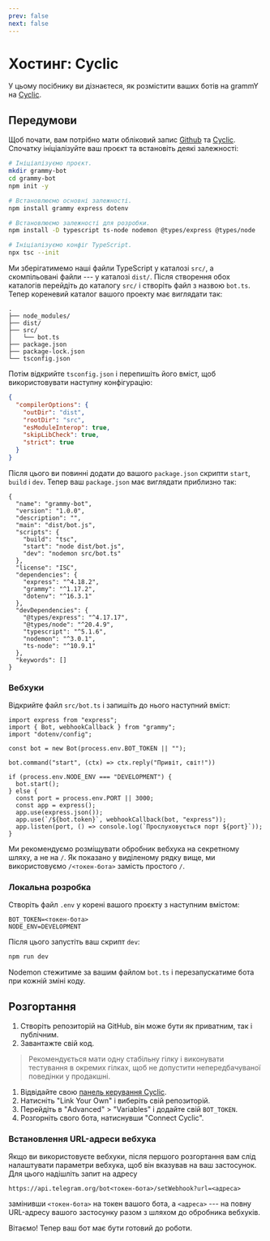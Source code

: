 ```yaml
---
prev: false
next: false
---
```


# Хостинг: Cyclic

У цьому посібнику ви дізнаєтеся, як розмістити ваших ботів на grammY на [Cyclic](https://cyclic.sh).

## Передумови

Щоб почати, вам потрібно мати обліковий запис [Github](https://github.com) та [Cyclic](https://cyclic.sh).
Спочатку ініціалізуйте ваш проєкт та встановіть деякі залежності:

```sh
# Ініціалізуємо проєкт.
mkdir grammy-bot
cd grammy-bot
npm init -y

# Встановлюємо основні залежності.
npm install grammy express dotenv

# Встановлюємо залежності для розробки.
npm install -D typescript ts-node nodemon @types/express @types/node

# Ініціалізуємо конфіг TypeScript.
npx tsc --init
```

Ми зберігатимемо наші файли TypeScript у каталозі `src/`, а скомпільовані файли --- у каталозі `dist/`.
Після створення обох каталогів перейдіть до каталогу `src/` і створіть файл з назвою `bot.ts`.
Тепер кореневий каталог вашого проекту має виглядати так:

```asciiart:no-line-numbers
.
├── node_modules/
├── dist/
├── src/
│   └── bot.ts
├── package.json
├── package-lock.json
└── tsconfig.json
```

Потім відкрийте `tsconfig.json` і перепишіть його вміст, щоб використовувати наступну конфігурацію:

```json
{
  "compilerOptions": {
    "outDir": "dist",
    "rootDir": "src",
    "esModuleInterop": true,
    "skipLibCheck": true,
    "strict": true
  }
}
```

Після цього ви повинні додати до вашого `package.json` скрипти `start`, `build` і `dev`.
Тепер ваш `package.json` має виглядати приблизно так:

```json{6-10}
{
  "name": "grammy-bot",
  "version": "1.0.0",
  "description": "",
  "main": "dist/bot.js",
  "scripts": {
    "build": "tsc",
    "start": "node dist/bot.js",
    "dev": "nodemon src/bot.ts"
  },
  "license": "ISC",
  "dependencies": {
    "express": "^4.18.2",
    "grammy": "^1.17.2",
    "dotenv": "^16.3.1"
  },
  "devDependencies": {
    "@types/express": "^4.17.17",
    "@types/node": "^20.4.9",
    "typescript": "^5.1.6",
    "nodemon": "^3.0.1",
    "ts-node": "^10.9.1"
  },
  "keywords": []
}
```

### Вебхуки

Відкрийте файл `src/bot.ts` і запишіть до нього наступний вміст:

```ts{15}
import express from "express";
import { Bot, webhookCallback } from "grammy";
import "dotenv/config";

const bot = new Bot(process.env.BOT_TOKEN || "");

bot.command("start", (ctx) => ctx.reply("Привіт, світ!"))

if (process.env.NODE_ENV === "DEVELOPMENT") {
  bot.start();
} else {
  const port = process.env.PORT || 3000;
  const app = express();
  app.use(express.json());
  app.use(`/${bot.token}`, webhookCallback(bot, "express"));
  app.listen(port, () => console.log(`Прослуховується порт ${port}`));
}
```

Ми рекомендуємо розміщувати обробник вебхука на секретному шляху, а не на `/`.
Як показано у виділеному рядку вище, ми використовуємо `/<токен-бота>` замість простого `/`.

### Локальна розробка

Створіть файл `.env` у корені вашого проєкту з наступним вмістом:

```
BOT_TOKEN=<токен-бота>
NODE_ENV=DEVELOPMENT
```

Після цього запустіть ваш скрипт `dev`:

```sh
npm run dev
```

Nodemon стежитиме за вашим файлом `bot.ts` і перезапускатиме бота при кожній зміні коду.

## Розгортання

1. Створіть репозиторій на GitHub, він може бути як приватним, так і публічним.
2. Завантажте свій код.

> Рекомендується мати одну стабільну гілку і виконувати тестування в окремих гілках, щоб не допустити непередбачуваної поведінки у продакшні.

1. Відвідайте свою [панель керування Cyclic](https://app.cyclic.sh).
2. Натисніть "Link Your Own" і виберіть свій репозиторій.
3. Перейдіть в "Advanced" > "Variables" і додайте свій `BOT_TOKEN`.
4. Розгорніть свого бота, натиснувши "Connect Cyclic".

### Встановлення URL-адреси вебхука

Якщо ви використовуєте вебхуки, після першого розгортання вам слід налаштувати параметри вебхука, щоб він вказував на ваш застосунок.
Для цього надішліть запит на адресу

```text
https://api.telegram.org/bot<токен-бота>/setWebhook?url=<адреса>
```

замінивши `<токен-бота>` на токен вашого бота, а `<адреса>` --- на повну URL-адресу вашого застосунку разом з шляхом до обробника вебхуків.

Вітаємо!
Тепер ваш бот має бути готовий до роботи.

